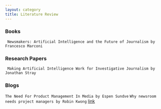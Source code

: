 ```yaml
---
layout: category
title: Literature Review
---
```


### Books 

``` Newsmakers: Artificial Intelligence and the Future of Journalism by Francesco Marconi```

### Research Papers

``` Making Artificial Intelligence Work for Investigative Journalism by Jonathan Stray```


### Blogs
```The Need For Product Management In Media by Espen Sundve```
```Why newsroom needs project managers by Robin Kwong``` [link](https://robinkwong.com/project-managers/)